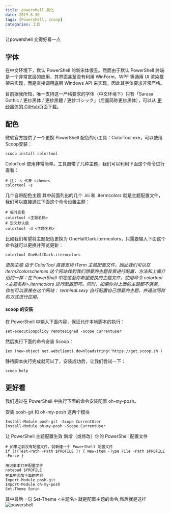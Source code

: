 ```yaml
---
title: powershell 美化
date: 2019-6-30
tags: [Powershell, Scoop]
categories: 工具
---
```

让powershell 变得好看一点

## 字体

在中文环境下，默认 PowerShell 的新宋体很丑。然而由于默认 PowerShell 终端是一个非常底层的应用，其界面甚至没有利用 WinForm、WPF 等通用 UI 渲染框架来实现，而是直接调用底层 Windows API 来实现，因此其字体要求非常严格。

目前据我所知，唯一支持这一严格要求的字体（中文环境下）只有「Sarasa Gothic / 更纱黑体 / 更紗黑體 / 更紗ゴシック」（后面简称更纱黑体），可以从 [更纱黑体的 GitHub](https://github.com/be5invis/Sarasa-Gothic/releases)页面下载。
<!-- more -->
## 配色

微软官方提供了一个更换 PowerShell 配色的小工具：ColorTool.exe，可以使用 Scoop安装：
```
scoop install colortool
```

ColorTool 使用非常简单。工具自带了几种主题，我们可以利用下面这个命令进行查看：
```
# 注：-s 代表 schemes
colortool -s
```
几个自带配色主题
其中前面列出的几个 .ini 和 .itermcolors 就是主题配置文件，我们可以直接通过下面这个命令设置主题：
```
# 临时查看
colortool <主题名称>
# 定义默认值
colortool -d <主题名称>
```
比如我们希望将主题配色更换为 OneHalfDark.itermcolors，只需要输入下面这个命令就可以更换并预览更新：
```
colortool OneHalfDark.itermcolors
```
*更换主题*
*由于 ColorTool 直接支持 iTerm 主题配置文件，因此我们可以在 iterm2colorschemes 这个网站找到我们想要的主题背景进行配置，方法和上面介绍的一样：在 PowerShell 中定位至你希望更换的主题文件，使用命令 colortool <主题名称>.itermcolors 进行配置即可。同时，如果你对上面的主题都不满意，你也可以直接在这个网站： terminal.sexy 自行配置自己想要的主题，并通过同样的方式进行应用。*
#### scoop 的安装
在 PowerShell 中输入下面内容，保证允许本地脚本的执行：
```
set-executionpolicy remotesigned -scope currentuser
```
然后执行下面的命令安装 Scoop：
```
iex (new-object net.webclient).downloadstring('https://get.scoop.sh')
```
静待脚本执行完成就可以了，安装成功后，让我们尝试一下：
```
scoop help
```

## 更好看

我们通过在 PowerShell 中执行下面的命令安装配置 oh-my-posh。

安装 posh-git 和 oh-my-posh 这两个模块
```
Install-Module posh-git -Scope CurrentUser 
Install-Module oh-my-posh -Scope CurrentUser
```
让 PowerShell 主题配置生效
新增（或修改）你的 PowerShell 配置文件
```
# 如果之前没有配置文件，就新建一个 PowerShell 配置文件
if (!(Test-Path -Path $PROFILE )) { New-Item -Type File -Path $PROFILE -Force }
```
```
用记事本打开配置文件
notepad $PROFILE
在其中添加下面的内容
Import-Module posh-git 
Import-Module oh-my-posh 
Set-Theme Sorin
```
其中最后一句 Set-Theme <主题名> 就是配置主题的命令,然后就是这样
![powershell](https://image-1252432001.cos.ap-chengdu.myqcloud.com/powershell/powershell.png)

